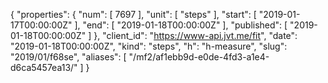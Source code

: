 {
  "properties": {
    "num": [
      7697
    ],
    "unit": [
      "steps"
    ],
    "start": [
      "2019-01-17T00:00:00Z"
    ],
    "end": [
      "2019-01-18T00:00:00Z"
    ],
    "published": [
      "2019-01-18T00:00:00Z"
    ]
  },
  "client_id": "https://www-api.jvt.me/fit",
  "date": "2019-01-18T00:00:00Z",
  "kind": "steps",
  "h": "h-measure",
  "slug": "2019/01/f68se",
  "aliases": [
    "/mf2/af1ebb9d-e0de-4fd3-a1e4-d6ca5457ea13/"
  ]
}
